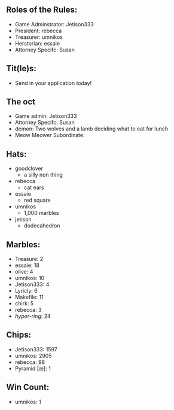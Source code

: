 ## Roles of the Rules:
- Game Adminstrator:  Jetison333
- President:  rebecca
- Treasurer:  umnikos
- Herstorian:  essaie
- Attorney Specifc: Susan

## Tit(le)s:
- Send in your application today!

## The oct
- Game admin: Jetison333
- Attorney Specifc: Susan
- demon: Two wolves and a lamb deciding what to eat for lunch
- Meow Meower Subordinate:

## Hats:
- goodclover
  - a silly non thing
- rebecca
  - cat ears
- essaie
  - red square
- umnikos
  - 1,000 marbles
- jetison
  - dodecahedron

## Marbles:
- Treasure: 2
- essaie: 18
- olive: 4
- umnikos: 10
- Jetison333: 4
- Lyricly: 6
- Makefile: 11
- chirk: 5
- rebecca: 3
- *hyper-ring*: 24
  
## Chips:
- Jetison333: 1597
- umnikos: 2905
- rebecca: 98
- Pyramid [æ]: 1

## Win Count:
- umnikos: 1

